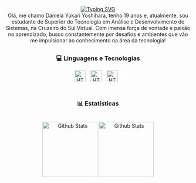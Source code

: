 

<div align="center">
    <a href="https://git.io/typing-svg"><img src="https://readme-typing-svg.demolab.com?font=Fira+Code&duration=4000&pause=1000&color=EEDAE5&center=true&width=435&lines=Seja+bem+vindo(a)+%E2%99%A1;Este+perfil+pertence+%C3%A0%3A;%E3%83%BB%3A%E3%80%82-%CB%8F%CB%8B%E2%8B%86+Daniela+Yukari+%E2%8B%86%CB%8A%CB%8E-+%E3%83%BB%3A%E3%80%82" alt="Typing SVG" /></a>
</div>

<div align="center">
    Olá, me chamo Daniela Yukari Yoshihara, tenho 19 anos e, atualmente, sou estudante de Superior de Tecnologia em Análise e Desenvolvimento de Sistemas, na Cruzeiro do Sul Virtual. 
    Com imensa força de vontade e paixão no aprendizado, busco constantemente por desafios e ambientes que vão me impulsionar ao conhecimento na área da tecnologia!
</div>

##

<h3 style="text-align: center;" align="center">💻 Linguagens e Tecnologias</h3> 

<div align="center">
    <img src="https://cdn.jsdelivr.net/gh/devicons/devicon@latest/icons/html5/html5-plain-wordmark.svg"  alt = "HTML" title = "HTML" width = "30px" style = "padding-right: 10px;"/>
    <img src="https://cdn.jsdelivr.net/gh/devicons/devicon@latest/icons/css3/css3-plain-wordmark.svg" alt = "HTML" title = "HTML" width = "30px" style = "padding-right: 10px;"/>
    <img src="https://cdn.jsdelivr.net/gh/devicons/devicon@latest/icons/javascript/javascript-plain.svg" alt = "HTML" title = "HTML" width = "30px" style = "padding-right: 10px;"/>
</div>

<br>

##

<h3 style="text-align: center;" align="center">📊 Estatísticas</h3> 
<br>

<div align="center">
    <img src="https://github-readme-stats.vercel.app/api?username=yuzleven&show_icons=true&theme=date_night&include_all_commits=true"  alt = "Github Stats" height = "150"/>
    <img src="https://github-readme-stats.vercel.app/api/top-langs/?username=yuzleven&theme=date_night&layout=compact&custom_title=Tecnologias&langs=4" alt = "Github Stats" height = "150"/>
</div>
